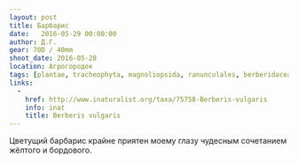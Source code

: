 ```yaml
---
layout: post
title: Барбарис
date:   2016-05-29 00:00:00
author: Д.Г.
gear: 70D / 40mm
shoot_date: 2016-05-28
location: Агрогородок
tags: [plantae, tracheophyta, magnoliopsida, ranunculales, berberidaceae, berberis, berberis vulgaris]
links:
  -
    href: http://www.inaturalist.org/taxa/75758-Berberis-vulgaris
    info: inat
    title: Berberis vulgaris
---
```


Цветущий барбарис крайне приятен моему глазу чудесным сочетанием жёлтого и бордового.
